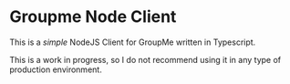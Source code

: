 # Groupme Node Client
This is a *simple* NodeJS Client for GroupMe written in Typescript. 

This is a work in progress, so I do not recommend using it in any type of production environment.
